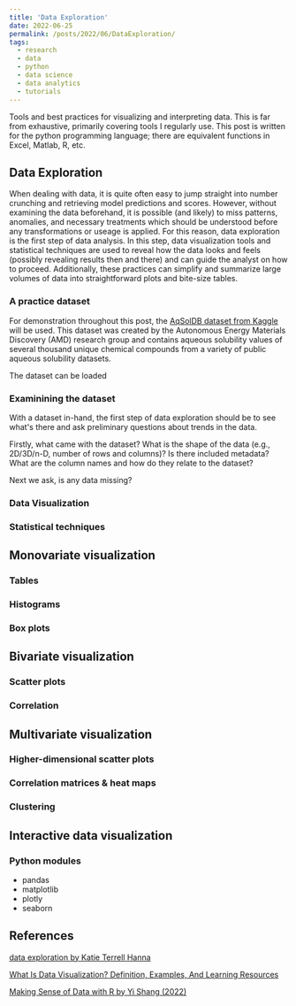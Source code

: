 ```yaml
---
title: 'Data Exploration'
date: 2022-06-25
permalink: /posts/2022/06/DataExploration/
tags:
  - research
  - data
  - python
  - data science
  - data analytics
  - tutorials
---
```


Tools and best practices for visualizing and interpreting data. This is far from exhaustive, primarily covering tools I regularly use. This post is written for the python programming language; there are equivalent functions in Excel, Matlab, R, etc.

## Data Exploration

When dealing with data, it is quite often easy to jump straight into number crunching and retrieving model predictions and scores. However, without examining the data beforehand, it is possible (and likely) to miss patterns, anomalies, and necessary treatments which should be understood before any transformations or useage is applied. For this reason, data exploration is the first step of data analysis. In this step, data visualization tools and statistical techniques are used to reveal how the data looks and feels (possibly revealing results then and there) and can guide the analyst on how to proceed. Additionally, these practices can simplify and summarize large volumes of data into straightforward plots and bite-size tables.

### A practice dataset

For demonstration throughout this post, the [AqSolDB dataset from Kaggle](https://www.kaggle.com/datasets/sorkun/aqsoldb-a-curated-aqueous-solubility-dataset) will be used. This dataset was created by the Autonomous Energy Materials Discovery (AMD) research group and contains aqueous solubility values of several thousand unique chemical compounds from a variety of public aqueous solubility datasets.

The dataset can be loaded 

### Examinining the dataset

With a dataset in-hand, the first step of data exploration should be to see what's there and ask preliminary questions about trends in the data.

Firstly, what came with the dataset? What is the shape of the data (e.g., 2D/3D/n-D, number of rows and columns)? Is there included metadata? What are the column names and how do they relate to the dataset?

Next we ask, is any data missing?

### Data Visualization

### Statistical techniques

## Monovariate visualization

### Tables

### Histograms

### Box plots

## Bivariate visualization

### Scatter plots

### Correlation

## Multivariate visualization

### Higher-dimensional scatter plots

### Correlation matrices & heat maps

### Clustering

## Interactive data visualization

### Python modules
- pandas
- matplotlib
- plotly
- seaborn

## References

[data exploration by Katie Terrell Hanna](https://www.techtarget.com/searchbusinessanalytics/definition/data-exploration#:~:text=Data%20exploration%20is%20the%20first,set%20characteristics%20and%20initial%20patterns.)

[What Is Data Visualization? Definition, Examples, And Learning Resources](https://www.tableau.com/learn/articles/data-visualization)

[Making Sense of Data with R by Yi Shang (2022)](https://bookdown.org/yshang/book/)